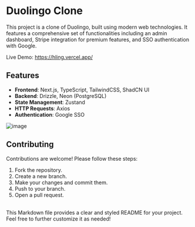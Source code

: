 # Duolingo Clone

This project is a clone of Duolingo, built using modern web technologies. It features a comprehensive set of functionalities including an admin dashboard, Stripe integration for premium features, and SSO authentication with Google.

Live Demo:  https://hling.vercel.app/

## Features

- **Frontend**: Next.js, TypeScript, TailwindCSS, ShadCN UI
- **Backend**: Drizzle, Neon (PostgreSQL)
- **State Management**: Zustand
- **HTTP Requests**: Axios
- **Authentication**: Google SSO


 ![image](https://github.com/Jok-truong/project-ideas/assets/157100620/14f74211-dd17-4278-aaa1-443a03551327)

  
## Contributing <br />
Contributions are welcome! Please follow these steps: <br />

1. Fork the repository.
2. Create a new branch.
3. Make your changes and commit them.
4. Push to your branch.
5. Open a pull request.

<br />
This Markdown file provides a clear and styled README for your project. Feel free to further customize it as needed!
